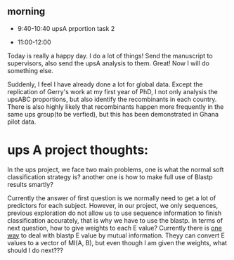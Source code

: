 ## morning

- 9:40-10:40 upsA prportion task 2

- 11:00-12:00 




Today is really a happy day. I do a lot of things! Send the manuscript to supervisors, also send the upsA analysis to them. Great!
Now I will do something else.

Suddenly, I feel I have already done a lot for global data. Except the replication of Gerry's work at my first year of PhD, I not only analysis the upsABC proportions, but also identify the recombinants in each country. There is also highly likely that recombinants happen more frequently in the same ups group(to be verfied), but this has been demonstrated in Ghana pilot data.


# ups A project thoughts:
In the ups project, we face two main problems, one is what the normal soft classification strategy is? another one is how to make full use of Blastp results smartly?

Currently the answer of first question is we normally need to get a lot of predictors for each subject. However, in our project, we only sequences, previous exploration do not allow us to use sequence information to finish classification accurately, that is why we have to use the blastp. In terms of next question, how to give weights to each E value? Currently there is [one way](https://www-sciencedirect-com.ezp.lib.unimelb.edu.au/science/article/pii/S0006291X06027938#bib5) to deal with blastp E value by mutual information. Theyy can convert E values to a vector of MI(A, B), but even though I am given the weights, what should I do next???





